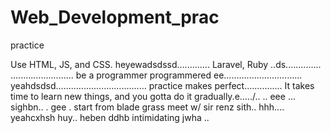 # Web_Development_prac
practice

Use HTML, JS, and CSS.
 heyewadsdssd.............
Laravel, Ruby ..ds..............
.........................
be a programmer programmered ee...............................
 yeahdsdsd....................................
practice makes perfect...............
It takes time to learn new things, and you gotta do it gradually.e...../..
..
 eee ...
sighbn..
. gee . start from blade grass meet w/ sir renz
sith..
hhh....
yeahcxhsh
huy..
heben
ddhb
intimidating
jwha
..
